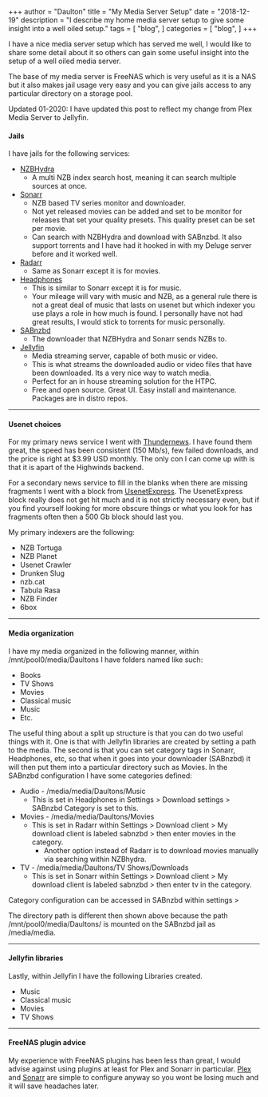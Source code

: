 +++
author = "Daulton"
title = "My Media Server Setup"
date = "2018-12-19"
description = "I describe my home media server setup to give some insight into a well oiled setup."
tags = [
    "blog",
]
categories = [
    "blog",
]
+++

I have a nice media server setup which has served me well, I would like to share some detail about it so others can gain some useful insight into the setup of a well oiled media server.
<!--more-->

The base of my media server is FreeNAS which is very useful as it is a NAS but it also makes jail usage very easy and you can give jails access to any particular directory on a storage pool. 

Updated 01-2020: I have updated this post to reflect my change from Plex Media Server to Jellyfin.

#### Jails

I have jails for the following services:

* [NZBHydra](https://github.com/theotherp/nzbhydra)
  * A multi NZB index search host, meaning it can search multiple sources at once.
* [Sonarr](https://sonarr.tv/)
  * NZB based TV series monitor and downloader.
  * Not yet released movies can be added and set to be monitor for releases that set your quality presets. This quality preset can be set per movie.
  * Can search with NZBHydra and download with SABnzbd. It also support torrents and I have had it hooked in with my Deluge server before and it worked well.
* [Radarr](https://radarr.video/)
  * Same as Sonarr except it is for movies.
* [Headphones](https://github.com/rembo10/headphones)
  * This is similar to Sonarr except it is for music.
  * Your mileage will vary with music and NZB, as a general rule there is not a great deal of music that lasts on usenet but which indexer you use plays a role in how much is found. I personally have not had great results, I would stick to torrents for music personally.
* [SABnzbd](https://sabnzbd.org/)
  * The downloader that NZBHydra and Sonarr sends NZBs to.
* [Jellyfin](https://jellyfin.org/)
  * Media streaming server, capable of both music or video.
  * This is what streams the downloaded audio or video files that have been downloaded. Its a very nice way to watch media.
  * Perfect for an in house streaming solution for the HTPC.
  * Free and open source. Great UI. Easy install and maintenance. Packages are in distro repos.

---

#### Usenet choices

For my primary news service I went with [Thundernews](https://www.thundernews.com/). I have found them great, the speed has been consistent (150 Mb/s), few failed downloads, and the price is right at $3.99 USD monthly. The only con I can come up with is that it is apart of the Highwinds backend. 

For a secondary news service to fill in the blanks when there are missing fragments I went with a block from [UsenetExpress](https://www.usenetexpress.com/). The UsenetExpress block really does not get hit much and it is not strictly necessary even, but if you find yourself looking for more obscure things or what you look for has fragments often then a 500 Gb block should last you. 

My primary indexers are the following:

* NZB Tortuga
* NZB Planet
* Usenet Crawler
* Drunken Slug
* nzb.cat
* Tabula Rasa
* NZB Finder
* 6box

---

#### Media organization

I have my media organized in the following manner, within /mnt/pool0/media/Daultons I have folders named like such:

* Books
* TV Shows
* Movies
* Classical music
* Music
* Etc.

The useful thing about a split up structure is that you can do two useful things with it. One is that with Jellyfin libraries are created by setting a path to the media. The second is that you can set category tags in Sonarr, Headphones, etc, so that when it goes into your downloader (SABnzbd) it will then put them into a particular directory such as Movies. In the SABnzbd configuration I have some categories defined:

* Audio - /media/media/Daultons/Music
  * This is set in Headphones in Settings > Download settings > SABnzbd Category is set to this.
* Movies - /media/media/Daultons/Movies
  * This is set in Radarr within Settings > Download client > My download client is labeled sabnzbd > then enter movies in the category.
	 * Another option instead of Radarr is to download movies manually via searching within NZBhydra.
* TV - /media/media/Daultons/TV Shows/Downloads
  * This is set in Sonarr within Settings > Download client > My download client is labeled sabnzbd > then enter tv in the category.

Category configuration can be accessed in SABnzbd within settings > 

The directory path is different then shown above because the path /mnt/pool0/media/Daultons/ is mounted on the SABnzbd jail as /media/media.

---

#### Jellyfin libraries

Lastly, within Jellyfin I have the following Libraries created.

* Music
* Classical music
* Movies
* TV Shows

---

#### FreeNAS plugin advice

My experience with FreeNAS plugins has been less than great, I would advise against using plugins at least for Plex and Sonarr in particular. [Plex](https://daulton.ca/installing-plex-media-server-on-freebsd.html) and [Sonarr](https://github.com/Sonarr/Sonarr/wiki/Installation-FreeBSD) are simple to configure anyway so you wont be losing much and it will save headaches later.
